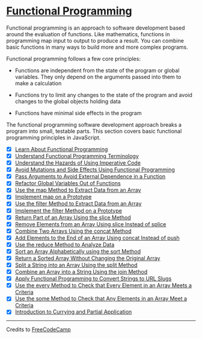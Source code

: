 # [Functional Programming](https://learn.freecodecamp.org/javascript-algorithms-and-data-structures/functional-programming)

Functional programming is an approach to software development based around the evaluation of functions. Like mathematics, functions in programming map input to output to produce a result. You can combine basic functions in many ways to build more and more complex programs.

Functional programming follows a few core principles:

- Functions are independent from the state of the program or global variables. They only depend on the arguments passed into them to make a calculation

- Functions try to limit any changes to the state of the program and avoid changes to the global objects holding data

- Functions have minimal side effects in the program


The functional programming software development approach breaks a program into small, testable parts. This section covers basic functional programming principles in JavaScript.

- [x] [Learn About Functional Programming](01-learn-about-functional-programming.md)
- [x] [Understand Functional Programming Terminology](02-understand-functional-programming-terminology.md)
- [x] [Understand the Hazards of Using Imperative Code](03-understand-the-hazards-of-using-imperative-code.md)
- [x] [Avoid Mutations and Side Effects Using Functional Programming](04-avoid-mutations-and-side-effects-using-functional-programming.md)
- [x] [Pass Arguments to Avoid External Dependence in a Function](05-pass-arguments-to-avoid-external-dependence-in-a-function.md)
- [x] [Refactor Global Variables Out of Functions](06-refactor-global-variables-out-of-functions.md)
- [x] [Use the map Method to Extract Data from an Array](07-use-the-map-method-to-extract-data-from-an-array.md)
- [x] [Implement map on a Prototype](08-implement-map-on-a-prototype.md)
- [x] [Use the filter Method to Extract Data from an Array](09-use-the-filter-method-to-extract-data-from-an-array.md)
- [x] [Implement the filter Method on a Prototype](10-implement-the-filter-method-on-a-prototype.md)
- [x] [Return Part of an Array Using the slice Method](11-return-part-of-an-array-using-the-slice-method.md)
- [x] [Remove Elements from an Array Using slice Instead of splice](12-remove-elements-from-an-array-using-slice-instead-of-splice.md)
- [x] [Combine Two Arrays Using the concat Method](13-combine-two-arrays-using-the-concat-method.md)
- [x] [Add Elements to the End of an Array Using concat Instead of push](14-add-elements-to-the-end-of-an-array-using-concat-instead-of-push.md)
- [x] [Use the reduce Method to Analyze Data](15-use-the-reduce-method-to-analyze-data.md)
- [x] [Sort an Array Alphabetically using the sort Method](16-sort-an-array-alphabetically-using-the-sort-method.md)
- [x] [Return a Sorted Array Without Changing the Original Array](17-return-a-sorted-array-without-changing-the-original-array.md)
- [x] [Split a String into an Array Using the split Method](18-split-a-string-into-an-array-using-the-split-method.md)
- [x] [Combine an Array into a String Using the join Method](19-combine-an-array-into-a-string-using-the-join-method.md)
- [x] [Apply Functional Programming to Convert Strings to URL Slugs](20-apply-functional-programming-to-convert-strings-to-url-slugs.md)
- [x] [Use the every Method to Check that Every Element in an Array Meets a Criteria](21-use-the-every-method-to-check-that-every-element-in-an-array-meets-a-criteria.md)
- [x] [Use the some Method to Check that Any Elements in an Array Meet a Criteria](22-use-the-some-method-to-check-that-any-elements-in-an-array-meet-a-criteria.md)
- [x] [Introduction to Currying and Partial Application](23-introduction-to-currying-and-partial-application.md)

---

Credits to [FreeCodeCamp](https://www.freecodecamp.org/)
